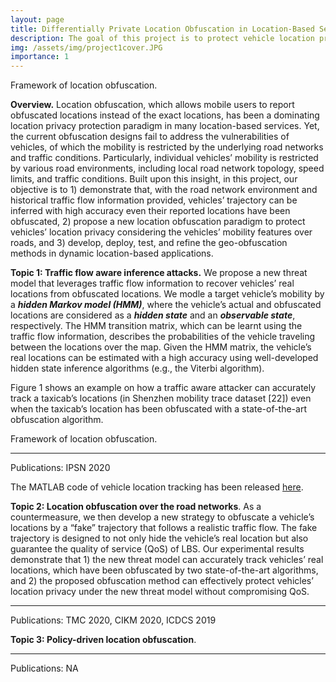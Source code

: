 ```yaml
---
layout: page
title: Differentially Private Location Obfuscation in Location-Based Services
description: The goal of this project is to protect vehicle location privacy in location based services (LBS). 
img: /assets/img/project1cover.JPG
importance: 1
---
```


<div class="row">
    <div class="col">
        <img class="img-fluid rounded z-depth-1" src="{{ '/assets/img/TrafficAdapter_Framework.png' | relative_url }}" alt="" title="Framework of location obfuscation"/>
    </div>
</div>
<div class="caption">
    Framework of location obfuscation.
</div>

**Overview.** Location obfuscation, which allows mobile users to report obfuscated locations instead of the exact locations, has been a dominating location privacy protection paradigm in many location-based services. Yet, the current obfuscation designs fail to address the vulnerabilities of vehicles, of which the mobility is restricted by the underlying road networks and traffic conditions. Particularly, individual vehicles’ mobility is restricted by various road environments, including local road network topology, speed limits, and traffic conditions. Built upon this insight, in this project, our objective is to 1) demonstrate that, with the road network environment and historical traffic flow information provided, vehicles’ trajectory can be inferred with high accuracy even their reported locations have been obfuscated, 2) propose a new location obfuscation paradigm to protect vehicles’ location privacy considering the vehicles’ mobility features over roads, and 3) develop, deploy, test, and refine the geo-obfuscation methods in dynamic location-based applications.

**Topic 1: Traffic flow aware inference attacks.** We propose a new threat model that leverages traffic flow information to recover vehicles’ real locations from obfuscated locations. We modle a target vehicle’s mobility by a ***hidden Markov model (HMM)***, where the vehicle’s actual and obfuscated locations are considered as a ***hidden state*** and an ***observable state***, respectively. The HMM transition matrix, which can be learnt using the traffic flow information, describes the probabilities of the vehicle traveling between the locations over the map. Given the HMM matrix, the vehicle’s real locations can be estimated with a high accuracy using well-developed hidden state inference algorithms (e.g., the Viterbi algorithm). 

Figure 1 shows an example on how a traffic aware attacker can accurately track a taxicab’s locations (in Shenzhen mobility trace dataset [22]) even when the taxicab’s location has been obfuscated with a state-of-the-art obfuscation algorithm.
</div>
<div class="row">
    <div class="col">
        <img class="img-fluid rounded z-depth-1" src="{{ '/assets/img/TrafficAdapter_inference.png' | relative_url }}" alt="" title="Example: Accuracy of location tracking using the vehicle traffic flow information."/>
    </div>
</div>
<div class="caption">
    Framework of location obfuscation.
</div>

---

Publications: IPSN 2020

The MATLAB code of vehicle location tracking has been released [here](https://github.com/chenxiq1986/vehicle-traffic-flow-aware-attack).


**Topic 2: Location obfuscation over the road networks**. As a countermeasure, we then develop a new strategy to obfuscate a vehicle’s locations by a “fake” trajectory that follows a realistic traffic flow. The fake trajectory is designed to not only hide the vehicle’s real location but also guarantee the quality of service (QoS) of LBS. Our experimental results demonstrate that 1) the new threat model can accurately track vehicles’ real locations, which have been obfuscated by two state-of-the-art algorithms, and 2) the proposed obfuscation method can effectively protect vehicles’ location privacy under the new threat model without compromising
QoS.

---

Publications: 
TMC 2020, CIKM 2020, ICDCS 2019


**Topic 3: Policy-driven location obfuscation**. 

---

Publications: NA

